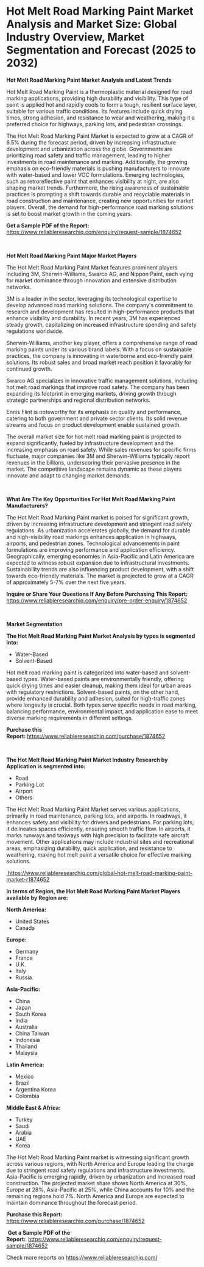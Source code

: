 <p><h1>Hot Melt Road Marking Paint Market Analysis and Market Size: Global Industry Overview, Market Segmentation and Forecast (2025 to 2032)</h1></p><p><strong>Hot Melt Road Marking Paint Market Analysis and Latest Trends</strong></p>
<p><p>Hot Melt Road Marking Paint is a thermoplastic material designed for road marking applications, providing high durability and visibility. This type of paint is applied hot and rapidly cools to form a tough, resilient surface layer, suitable for various traffic conditions. Its features include quick drying times, strong adhesion, and resistance to wear and weathering, making it a preferred choice for highways, parking lots, and pedestrian crossings.</p><p>The Hot Melt Road Marking Paint Market is expected to grow at a CAGR of 6.5% during the forecast period, driven by increasing infrastructure development and urbanization across the globe. Governments are prioritizing road safety and traffic management, leading to higher investments in road maintenance and marking. Additionally, the growing emphasis on eco-friendly materials is pushing manufacturers to innovate with water-based and lower VOC formulations. Emerging technologies, such as retroreflective paint that enhances visibility at night, are also shaping market trends. Furthermore, the rising awareness of sustainable practices is prompting a shift towards durable and recyclable materials in road construction and maintenance, creating new opportunities for market players. Overall, the demand for high-performance road marking solutions is set to boost market growth in the coming years.</p></p>
<p><strong>Get a Sample PDF of the Report:&nbsp;</strong> <a href="https://www.reliableresearchiq.com/enquiry/request-sample/1874652?utm_campaign=1170&utm_medium=2&utm_source=Github&utm_content=ia&utm_term=30012025&utm_id=hot-melt-road-marking-paint">https://www.reliableresearchiq.com/enquiry/request-sample/1874652</a></p>
<p>&nbsp;</p>
<p><strong>Hot Melt Road Marking Paint Major Market Players</strong></p>
<p><p>The Hot Melt Road Marking Paint Market features prominent players including 3M, Sherwin-Williams, Swarco AG, and Nippon Paint, each vying for market dominance through innovation and extensive distribution networks.</p><p>3M is a leader in the sector, leveraging its technological expertise to develop advanced road marking solutions. The company's commitment to research and development has resulted in high-performance products that enhance visibility and durability. In recent years, 3M has experienced steady growth, capitalizing on increased infrastructure spending and safety regulations worldwide.</p><p>Sherwin-Williams, another key player, offers a comprehensive range of road marking paints under its various brand labels. With a focus on sustainable practices, the company is innovating in waterborne and eco-friendly paint solutions. Its robust sales and broad market reach position it favorably for continued growth.</p><p>Swarco AG specializes in innovative traffic management solutions, including hot melt road markings that improve road safety. The company has been expanding its footprint in emerging markets, driving growth through strategic partnerships and regional distribution networks. </p><p>Ennis Flint is noteworthy for its emphasis on quality and performance, catering to both government and private sector clients. Its solid revenue streams and focus on product development enable sustained growth.</p><p>The overall market size for hot melt road marking paint is projected to expand significantly, fueled by infrastructure development and the increasing emphasis on road safety. While sales revenues for specific firms fluctuate, major companies like 3M and Sherwin-Williams typically report revenues in the billions, underscoring their pervasive presence in the market. The competitive landscape remains dynamic as these players innovate and adapt to changing market demands.</p></p>
<p>&nbsp;</p>
<p><strong>What Are The Key Opportunities For Hot Melt Road Marking Paint Manufacturers?</strong></p>
<p><p>The Hot Melt Road Marking Paint market is poised for significant growth, driven by increasing infrastructure development and stringent road safety regulations. As urbanization accelerates globally, the demand for durable and high-visibility road markings enhances application in highways, airports, and pedestrian zones. Technological advancements in paint formulations are improving performance and application efficiency. Geographically, emerging economies in Asia-Pacific and Latin America are expected to witness robust expansion due to infrastructural investments. Sustainability trends are also influencing product development, with a shift towards eco-friendly materials. The market is projected to grow at a CAGR of approximately 5-7% over the next five years.</p></p>
<p><strong>Inquire or Share Your Questions If Any Before Purchasing This Report:</strong> <a href="https://www.reliableresearchiq.com/enquiry/pre-order-enquiry/1874652?utm_campaign=1170&utm_medium=2&utm_source=Github&utm_content=ia&utm_term=30012025&utm_id=hot-melt-road-marking-paint">https://www.reliableresearchiq.com/enquiry/pre-order-enquiry/1874652</a></p>
<p>&nbsp;</p>
<p><strong>Market Segmentation</strong></p>
<p><strong>The Hot Melt Road Marking Paint Market Analysis by types is segmented into:</strong></p>
<p><ul><li>Water-Based</li><li>Solvent-Based</li></ul></p>
<p><p>Hot melt road marking paint is categorized into water-based and solvent-based types. Water-based paints are environmentally friendly, offering quick drying times and easier cleanup, making them ideal for urban areas with regulatory restrictions. Solvent-based paints, on the other hand, provide enhanced durability and adhesion, suited for high-traffic zones where longevity is crucial. Both types serve specific needs in road marking, balancing performance, environmental impact, and application ease to meet diverse marking requirements in different settings.</p></p>
<p><strong>Purchase this Report:&nbsp;</strong><a href="https://www.reliableresearchiq.com/purchase/1874652?utm_campaign=1170&utm_medium=2&utm_source=Github&utm_content=ia&utm_term=30012025&utm_id=hot-melt-road-marking-paint">https://www.reliableresearchiq.com/purchase/1874652</a></p>
<p>&nbsp;</p>
<p><strong>The Hot Melt Road Marking Paint Market Industry Research by Application is segmented into:</strong></p>
<p><ul><li>Road</li><li>Parking Lot</li><li>Airport</li><li>Others</li></ul></p>
<p><p>The Hot Melt Road Marking Paint Market serves various applications, primarily in road maintenance, parking lots, and airports. In roadways, it enhances safety and visibility for drivers and pedestrians. For parking lots, it delineates spaces efficiently, ensuring smooth traffic flow. In airports, it marks runways and taxiways with high precision to facilitate safe aircraft movement. Other applications may include industrial sites and recreational areas, emphasizing durability, quick application, and resistance to weathering, making hot melt paint a versatile choice for effective marking solutions.</p></p>
<p><a href="https://www.reliableresearchiq.com/global-hot-melt-road-marking-paint-market-r1874652?utm_campaign=1170&utm_medium=2&utm_source=Github&utm_content=ia&utm_term=30012025&utm_id=hot-melt-road-marking-paint">&nbsp;https://www.reliableresearchiq.com/global-hot-melt-road-marking-paint-market-r1874652</a></p>
<p><strong>In terms of Region, the Hot Melt Road Marking Paint Market Players available by Region are:</strong></p>
<p>
    <p> <strong> North America: </strong>
        <ul>
            <li>United States</li>
            <li>Canada</li>
        </ul>
        </p> 
    <p> <strong> Europe: </strong>
        <ul>
            <li>Germany</li>
            <li>France</li>
            <li>U.K.</li>
            <li>Italy</li>
            <li>Russia</li>
        </ul>
        </p> 
    <p> <strong> Asia-Pacific: </strong>
        <ul>
            <li>China</li>
            <li>Japan</li>
            <li>South Korea</li>
            <li>India</li>
            <li>Australia</li>
            <li>China Taiwan</li>
            <li>Indonesia</li>
            <li>Thailand</li>
            <li>Malaysia</li>
        </ul>
        </p> 
    <p> <strong> Latin America: </strong>
        <ul>
            <li>Mexico</li>
            <li>Brazil</li>
            <li>Argentina Korea</li>
            <li>Colombia</li>
        </ul>
        </p> 
    <p> <strong> Middle East & Africa: </strong>
        <ul>
            <li>Turkey</li>
            <li>Saudi</li>
            <li>Arabia</li>
            <li>UAE</li>
            <li>Korea</li>
        </ul>
    </p>
    </p>
<p><p>The Hot Melt Road Marking Paint market is witnessing significant growth across various regions, with North America and Europe leading the charge due to stringent road safety regulations and infrastructure investments. Asia-Pacific is emerging rapidly, driven by urbanization and increased road construction. The projected market share shows North America at 30%, Europe at 28%, Asia-Pacific at 25%, while China accounts for 10% and the remaining regions hold 7%. North America and Europe are expected to maintain dominance throughout the forecast period.</p></p>
<p><strong>Purchase this Report: </strong><a href="https://www.reliableresearchiq.com/purchase/1874652?utm_campaign=1170&utm_medium=2&utm_source=Github&utm_content=ia&utm_term=30012025&utm_id=hot-melt-road-marking-paint">https://www.reliableresearchiq.com/purchase/1874652</a></p>
<p>&nbsp;<strong>Get a Sample PDF of the Report:&nbsp;&nbsp;</strong><a href="https://www.reliableresearchiq.com/enquiry/request-sample/1874652?utm_campaign=1170&utm_medium=2&utm_source=Github&utm_content=ia&utm_term=30012025&utm_id=hot-melt-road-marking-paint">https://www.reliableresearchiq.com/enquiry/request-sample/1874652</a></p>
<p><strong></strong></p>
<p>Check more reports on <a href="https://www.reliableresearchiq.com/?utm_campaign=1170&utm_medium=2&utm_source=Github&utm_content=ia&utm_term=30012025&utm_id=hot-melt-road-marking-paint">https://www.reliableresearchiq.com/</a></p>